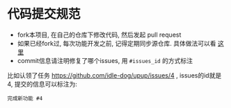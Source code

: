 # 代码提交规范

* fork本项目, 在自己的仓库下修改代码, 然后发起 pull request
* 如果已经fork过, 每次功能开发之前, 记得定期同步源仓库. 具体做法可以看 [这里](https://help.github.com/articles/syncing-a-fork/)
* commit信息请注明修复了哪个issues, 用 ``#issues_id`` 的方式标注


比如认领了任务 https://github.com/idle-dog/upup/issues/4 , issues的id就是4, 提交的信息可以标注为:

```
完成新功能 #4
```